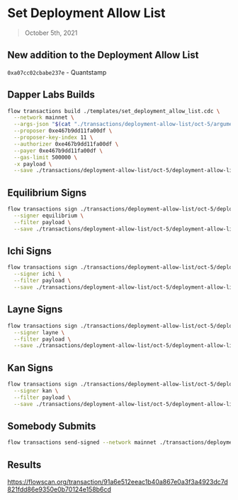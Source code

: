 # Set Deployment Allow List
> October 5th, 2021

## New addition to the Deployment Allow List

`0xa07cc02cbabe237e` - Quantstamp

## Dapper Labs Builds

```sh
flow transactions build ./templates/set_deployment_allow_list.cdc \
  --network mainnet \
  --args-json "$(cat "./transactions/deployment-allow-list/oct-5/arguments.json")" \
  --proposer 0xe467b9dd11fa00df \
  --proposer-key-index 11 \
  --authorizer 0xe467b9dd11fa00df \
  --payer 0xe467b9dd11fa00df \
  --gas-limit 500000 \
  -x payload \
  --save ./transactions/deployment-allow-list/oct-5/deployment-allow-list-oct-5-unsigned.rlp
```

## Equilibrium Signs

```sh
flow transactions sign ./transactions/deployment-allow-list/oct-5/deployment-allow-list-oct-5-unsigned.rlp \
  --signer equilibrium \
  --filter payload \
  --save ./transactions/deployment-allow-list/oct-5/deployment-allow-list-oct-5-sig-1.rlp
```

## Ichi Signs

```sh
flow transactions sign ./transactions/deployment-allow-list/oct-5/deployment-allow-list-oct-5-sig-1.rlp \
  --signer ichi \
  --filter payload \
  --save ./transactions/deployment-allow-list/oct-5/deployment-allow-list-oct-5-sig-2.rlp
```

## Layne Signs

```sh
flow transactions sign ./transactions/deployment-allow-list/oct-5/deployment-allow-list-oct-5-sig-2.rlp \
  --signer layne \
  --filter payload \
  --save ./transactions/deployment-allow-list/oct-5/deployment-allow-list-oct-5-sig-3.rlp
```

## Kan Signs

```sh
flow transactions sign ./transactions/deployment-allow-list/oct-5/deployment-allow-list-oct-5-sig-3.rlp \
  --signer kan \
  --filter payload \
  --save ./transactions/deployment-allow-list/oct-5/deployment-allow-list-oct-5-sig-complete.rlp
```


## Somebody Submits

```sh
flow transactions send-signed --network mainnet ./transactions/deployment-allow-list/oct-5/deployment-allow-list-oct-5-sig-complete.rlp
```

## Results

https://flowscan.org/transaction/91a6e512eeac1b40a867e0a3f3a4923dc7d821fdd86e9350e0b70124e158b6cd

